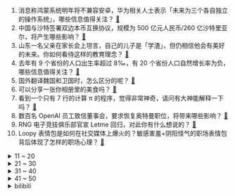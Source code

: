 1. 消息称鸿蒙系统明年将不兼容安卓，华为相关人士表示「未来为三个各自独立的操作系统」，哪些信息值得关注？ [:link:](https://www.zhihu.com/question/630967225)
2. 中国与沙特签署双边本币互换协议，规模为 500 亿元人民币/260 亿沙特里亚尔，将产生哪些影响？ [:link:](https://www.zhihu.com/question/630967921)
3. 山东一名父亲在家长会上坦言，自己的儿子是「学渣」，但仍相信他会有美好的未来。你如何看待这样的教育理念？ [:link:](https://www.zhihu.com/question/630904898)
4. 去年有 9 个省份的人口出生率超过 8‰，有 20 个省份人口自然增长率为负，哪些信息值得关注？ [:link:](https://www.zhihu.com/question/631012102)
5. 国外翻译魏国和卫国时，怎么区分的呢？ [:link:](https://www.zhihu.com/question/284659128)
6. 可以分享一张你相册里的美食吗？ [:link:](https://www.zhihu.com/question/630849449)
7. 看到一个只有 7 行的计算 π 的程序，觉得非常神奇，请问有大神能解释一下吗？ [:link:](https://www.zhihu.com/question/630253368)
8. 数百名 OpenAI 员工致信董事会，要求恢复奥特曼职位，将带来哪些影响？ [:link:](https://www.zhihu.com/question/631041787)
9. RNG 电子竞技俱乐部官宣 Letme 回归，对此你有什么想说的？ [:link:](https://www.zhihu.com/question/630960339)
10. Loopy 表情包是如何在社交媒体上爆火的？敏感害羞+阴阳怪气的职场表情包背后体现了怎样的职场心理？ [:link:](https://www.zhihu.com/question/630933849)
<details>
<summary>11 ~ 20</summary>

11. 宁德时代斥资 1.88 亿元实施首次回购，释放了什么信号？ [:link:](https://www.zhihu.com/question/630916813)
12. 报道称本轮巴以冲突是有记录以来「对记者来说最致命的冲突」，至少 48 名记者丧生，哪些信息值得关注？ [:link:](https://www.zhihu.com/question/630939321)
13. 为什么今年冬天的时尚趋势与往年不同，流行「不露腿穿搭」？ [:link:](https://www.zhihu.com/question/629461368)
14. 官方：中国女足主帅水庆霞离任，因带队未获得奥运会参赛资格，如何评价她的带队能力？ [:link:](https://www.zhihu.com/question/630962565)
15. 国产恐怖游戏《吃香》已上线 Steam，如何评价这款游戏？ [:link:](https://www.zhihu.com/question/627716548)
16. 为什么英国、法国、俄罗斯等国没有出现与首都城市比肩的沿海城市? [:link:](https://www.zhihu.com/question/629157389)
17. 「阿根廷特朗普」米莱当选新总统，曾称「炸掉」本国央行、全面美元化，哪些信息值得关注？ [:link:](https://www.zhihu.com/question/630914974)
18. 全新一代宝马5系首秀，你还会考虑买老牌豪车嘛？ [:link:](https://www.zhihu.com/question/630603613)
19. 人到中年，什么是最宝贵？ [:link:](https://www.zhihu.com/question/624856855)
20. OpenAI 联合创始人兼首席科学家 Ilya Sutskever 发声「深感遗憾」，如何看待此事？ [:link:](https://www.zhihu.com/question/631029932)
</details>
<details>
<summary>21 ~ 30</summary>

21. 单反，微单相机为什么注定是一个昂贵的消费品？ [:link:](https://www.zhihu.com/question/627391405)
22. 职场上认真干活的人，尤其是女性，怎样才能不成为透明人？让领导同事看到你的业绩? [:link:](https://www.zhihu.com/question/630011211)
23. 学生时期常跑的 800、1000 米为什么没有发展成马拉松这种大众商业赛事？ [:link:](https://www.zhihu.com/question/630310153)
24. 如果结果正义和程序正义只能二选一，那该如何抉择，为什么？ [:link:](https://www.zhihu.com/question/530882027)
25. 职场上如何做到不过分放大负面情绪，远离「职场心霾」？ [:link:](https://www.zhihu.com/question/630020804)
26. c++程序员如何处理内存碎片？ [:link:](https://www.zhihu.com/question/630126692)
27. 电影《河边的错误》中有哪些值得回味的细节？ [:link:](https://www.zhihu.com/question/626979503)
28. 你做过什么特别对不起自家宠物的事情？ [:link:](https://www.zhihu.com/question/61803257)
29. 中国国足为什么培养不出梅西这样优秀的球员？ [:link:](https://www.zhihu.com/question/628487203)
30. 《宁安如梦》中姜雪宁这一世不是皇后，为何还是未能和白月光张遮在一起？ [:link:](https://www.zhihu.com/question/629730027)
</details>
<details>
<summary>31 ~ 40</summary>

31. 你们的妈妈每天做饭糊弄人吗？ [:link:](https://www.zhihu.com/question/479124876)
32. 你最近明白了什么人生感悟？ [:link:](https://www.zhihu.com/question/581445210)
33. 如何评价4.2中水神芙卡洛斯对人类身份的芙宁娜的安排？ [:link:](https://www.zhihu.com/question/629340547)
34. 23-24 赛季 NBA火箭 104:105 湖人，如何评价这场比赛？ [:link:](https://www.zhihu.com/question/630910412)
35. 假如果郡王没事，甄嬛会选择假死，放弃一切跟他走吗？ [:link:](https://www.zhihu.com/question/628863219)
36. 如何评价大卫·芬奇执导的电影《杀手》？ [:link:](https://www.zhihu.com/question/629728346)
37. 负面情绪都是积攒到一定程度爆发出来的吗？ [:link:](https://www.zhihu.com/question/334651133)
38. 不开心的友谊，值不值得珍惜？ [:link:](https://www.zhihu.com/question/630826442)
39. 为什么用完粉底液过一会儿就暗沉了？ [:link:](https://www.zhihu.com/question/426380156)
40. 微软称 OpenAI 创始人 Sam Altman、Greg Brockman 将加入，带来哪些影响？ [:link:](https://www.zhihu.com/question/630962018)
</details>
<details>
<summary>41 ~ 50</summary>

41. 离岸人民币一度大涨 460 点，升破 7.18 关口，本月已升值 1400 点，未来走势如何？ [:link:](https://www.zhihu.com/question/630914919)
42. Sam Altman离开OpenAI的真实原因是什么？ [:link:](https://www.zhihu.com/question/630655912)
43. 2024 年艺考已陆续开考，「艺考文化课成绩门槛提高；大幅压缩校考规模」，新一轮艺考还有哪些变化？ [:link:](https://www.zhihu.com/question/630943982)
44. 马尔代夫政府正式要求印度从马尔代夫撤军，如何看待此事？后续会如何发展？ [:link:](https://www.zhihu.com/question/630824072)
45. 小米 Q3 调整后净利润 60 亿元，全球智能手机出货量为 4180 万台，哪些信息可关注？ [:link:](https://www.zhihu.com/question/630980124)
46. 11 月 LPR 报价出炉，1 年期和 5 年期利率均维持不变，如何解读？哪些信息值得关注？ [:link:](https://www.zhihu.com/question/630905850)
47. 「蹭老式」消费火起来，年轻人为啥爱上老年消费？这是什么社会现象？ [:link:](https://www.zhihu.com/question/622703592)
48. 11 月 20 日沪指放量涨 0.46%，农业、汽车等板块走强，机器人概念爆发，如何看待今日行情？ [:link:](https://www.zhihu.com/question/630905812)
49. 奥特曼重返 OpenAI 谈判受阻，撤换董事会成员成最大阻碍，结局会如何？如何看待这场博弈？ [:link:](https://www.zhihu.com/question/630899961)
50. 2023年底，车企为何集中开始推出B级轿车？ [:link:](https://www.zhihu.com/question/630582462)
</details><details>
<summary>bilibili</summary>

</details>
